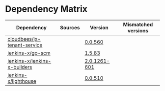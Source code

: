 # Dependency Matrix

Dependency | Sources | Version | Mismatched versions
---------- | ------- | ------- | -------------------
[cloudbees/jx-tenant-service](https://github.com/cloudbees/jx-tenant-service) |  | [0.0.560](https://github.com/cloudbees/jx-tenant-service/releases/tag/v0.0.560) | 
[jenkins-x/go-scm](https://github.com/jenkins-x/go-scm) |  | [1.5.83]() | 
[jenkins-x/jenkins-x-builders](https://github.com/jenkins-x/jenkins-x-builders) |  | [2.0.1261-601]() | 
[jenkins-x/lighthouse](https://github.com/jenkins-x/lighthouse) |  | [0.0.510]() | 
